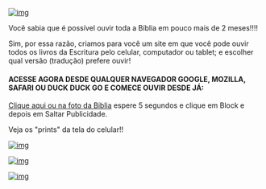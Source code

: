 [![img](https://1.bp.blogspot.com/-tVSkROmNzk8/YRJhpxLmrEI/AAAAAAAADZ8/EbAec3O11jMMwemrNgqVQQBugfxE11iHwCLcBGAsYHQ/s320/images.jpeg)](http://q.gs/FP3Ag)





Você sabia que é possível ouvir toda a Bíblia em pouco mais de 2 meses!!!! 



Sim, por essa razão, criamos para você um site em que você pode ouvir todos  os livros da Escritura pelo celular, computador ou tablet; e escolher  qual versão (tradução) prefere ouvir! 

#### ACESSE AGORA DESDE QUALQUER NAVEGADOR GOOGLE, MOZILLA, SAFARI OU DUCK DUCK GO E COMECE OUVIR DESDE JÁ:

[Clique aqui ou na foto da Biblia](http://q.gs/FP3Ag) espere 5 segundos e clique em Block e depois em Saltar Publicidade. 

Veja os "prints" da tela do celular!!



[![img](https://1.bp.blogspot.com/-hVLGRbuqT0c/YRJh9RMkVcI/AAAAAAAADaQ/eNHn3PxhDVw9EyumhaM3NpIpu-OxYw7PwCLcBGAsYHQ/s320/Screenshot_20210810-082121_Chrome.jpg)](https://1.bp.blogspot.com/-hVLGRbuqT0c/YRJh9RMkVcI/AAAAAAAADaQ/eNHn3PxhDVw9EyumhaM3NpIpu-OxYw7PwCLcBGAsYHQ/s1480/Screenshot_20210810-082121_Chrome.jpg)



[![img](https://1.bp.blogspot.com/-6qSnfwqwr9I/YRJh7k3zftI/AAAAAAAADaM/Q5z3ikDfy-w2TO0N37V9ywtLp57IeeBNgCLcBGAsYHQ/s320/Screenshot_20210810-082112_Chrome.jpg)](https://1.bp.blogspot.com/-6qSnfwqwr9I/YRJh7k3zftI/AAAAAAAADaM/Q5z3ikDfy-w2TO0N37V9ywtLp57IeeBNgCLcBGAsYHQ/s1480/Screenshot_20210810-082112_Chrome.jpg)



[![img](https://1.bp.blogspot.com/-2lkxMEZNrFU/YRJh3mYiUDI/AAAAAAAADaE/PQbjCjD8avkKdZh3NbjiA6_mdt4sngsnQCLcBGAsYHQ/s320/Screenshot_20210810-082103_Chrome.jpg)](https://1.bp.blogspot.com/-2lkxMEZNrFU/YRJh3mYiUDI/AAAAAAAADaE/PQbjCjD8avkKdZh3NbjiA6_mdt4sngsnQCLcBGAsYHQ/s1480/Screenshot_20210810-082103_Chrome.jpg)